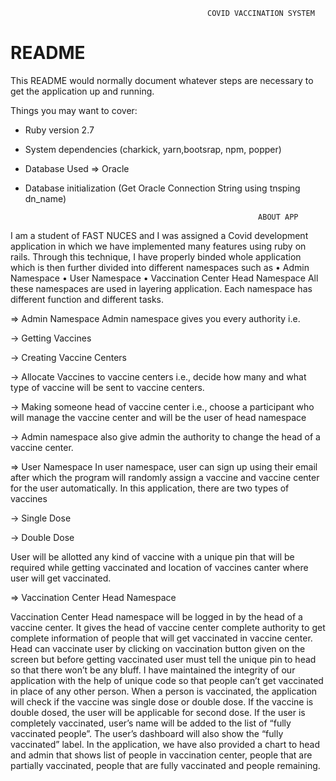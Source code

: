                                                COVID VACCINATION SYSTEM
# README

This README would normally document whatever steps are necessary to get the
application up and running.

Things you may want to cover:

* Ruby version 2.7

* System dependencies (charkick, yarn,bootsrap, npm, popper) 

* Database Used => Oracle

* Database initialization (Get Oracle Connection String using tnsping dn_name)

                                                          ABOUT APP
I am a student of FAST NUCES and I was assigned a Covid development application in which we have implemented many features using ruby on rails. Through this technique, I have properly binded whole application which is then further divided into different namespaces such as 
•	Admin Namespace 
•	User Namespace 
•	Vaccination Center Head Namespace 
All these namespaces are used in layering application. Each namespace has different function and different tasks. 

=>	Admin Namespace 
Admin namespace gives you every authority i.e.

->	Getting Vaccines

->	Creating Vaccine Centers

->	Allocate Vaccines to vaccine centers i.e., decide how many and what type of vaccine will be sent to vaccine centers. 

->	Making someone head of vaccine center i.e., choose a participant who will manage the vaccine center and will be the user of head namespace 

->	Admin namespace also give admin the authority to change the head of a vaccine center. 

=>	User Namespace
In user namespace, user can sign up using their email after which the program will randomly assign a vaccine and vaccine center for the user automatically. 
In this application, there are two types of vaccines

-> Single Dose

-> Double Dose

User will be allotted any kind of vaccine with a unique pin that will be required while getting vaccinated and location of vaccines canter where user will get vaccinated.

=>	Vaccination Center Head Namespace

Vaccination Center Head namespace will be logged in by the head of a vaccine center. It gives the head of vaccine center complete authority to get complete information of people that will get vaccinated in vaccine center. Head can vaccinate user by clicking on vaccination button given on the screen but before getting vaccinated user must tell the unique pin to head so that there won’t be any bluff. I have maintained the integrity of our application with the help of unique code so that people can’t get vaccinated in place of any other person.
When a person is vaccinated, the application will check if the vaccine was single dose or double dose. If the vaccine is double dosed, the user will be applicable for second dose. If the user is completely vaccinated, user’s name will be added to the list of “fully vaccinated people”. The user’s dashboard will also show the “fully vaccinated” label. 
In the application, we have also provided a chart to head and admin that shows list of people in vaccination center, people that are partially vaccinated, people that are fully vaccinated and people remaining.
